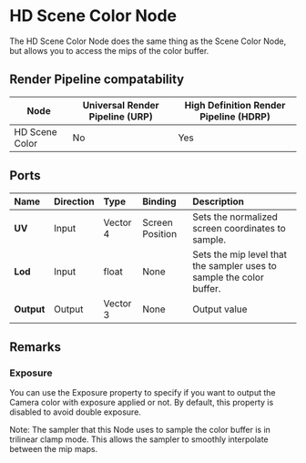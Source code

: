 # HD Scene Color Node

The HD Scene Color Node does the same thing as the Scene Color Node, but allows you to access the mips of the color buffer.

## Render Pipeline compatability

| **Node**       | **Universal Render Pipeline (URP)** | **High Definition Render Pipeline (HDRP)** |
| -------------- | ----------------------------------- | ------------------------------------------ |
| HD Scene Color | No                                  | Yes                                        |

## Ports

| Name        | Direction           | Type  | Binding | Description |
|:------------ |:-------------|:-----|:---|:---|
| **UV** | Input | Vector 4 | Screen Position | Sets the normalized screen coordinates to sample. |
| **Lod** | Input | float | None | Sets the mip level that the sampler uses to sample the color buffer. |
| **Output** | Output      |    Vector 3 | None | Output value |

## Remarks
### Exposure

You can use the Exposure property to specify if you want to output the Camera color with exposure applied or not. By default, this property is disabled to avoid double exposure.

Note: The sampler that this Node uses to sample the color buffer is in trilinear clamp mode. This allows the sampler to smoothly interpolate between the mip maps.


